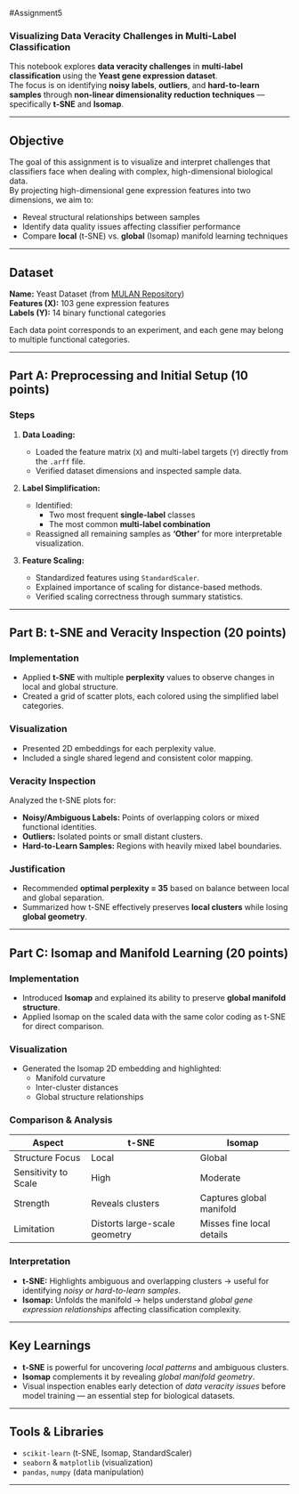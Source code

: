 #Assignment5
### Visualizing Data Veracity Challenges in Multi-Label Classification  

This notebook explores **data veracity challenges** in **multi-label classification** using the **Yeast gene expression dataset**.  
The focus is on identifying **noisy labels**, **outliers**, and **hard-to-learn samples** through **non-linear dimensionality reduction techniques** — specifically **t-SNE** and **Isomap**.  

---

## Objective  
The goal of this assignment is to visualize and interpret challenges that classifiers face when dealing with complex, high-dimensional biological data.  
By projecting high-dimensional gene expression features into two dimensions, we aim to:  
- Reveal structural relationships between samples  
- Identify data quality issues affecting classifier performance  
- Compare **local** (t-SNE) vs. **global** (Isomap) manifold learning techniques  

---

## Dataset  
**Name:** Yeast Dataset (from [MULAN Repository](http://mulan.sourceforge.net/datasets.html))  
**Features (X):** 103 gene expression features  
**Labels (Y):** 14 binary functional categories  

Each data point corresponds to an experiment, and each gene may belong to multiple functional categories.  

---

## Part A: Preprocessing and Initial Setup (10 points)  

### Steps  
1. **Data Loading:**  
   - Loaded the feature matrix (`X`) and multi-label targets (`Y`) directly from the `.arff` file.  
   - Verified dataset dimensions and inspected sample data.  

2. **Label Simplification:**  
   - Identified:
     - Two most frequent **single-label** classes  
     - The most common **multi-label combination**  
   - Reassigned all remaining samples as **‘Other’** for more interpretable visualization.  

3. **Feature Scaling:**  
   - Standardized features using `StandardScaler`.  
   - Explained importance of scaling for distance-based methods.  
   - Verified scaling correctness through summary statistics.  

---

## Part B: t-SNE and Veracity Inspection (20 points)  

### Implementation  
- Applied **t-SNE** with multiple **perplexity** values to observe changes in local and global structure.  
- Created a grid of scatter plots, each colored using the simplified label categories.  

### Visualization  
- Presented 2D embeddings for each perplexity value.  
- Included a single shared legend and consistent color mapping.  

### Veracity Inspection  
Analyzed the t-SNE plots for:  
- **Noisy/Ambiguous Labels:** Points of overlapping colors or mixed functional identities.  
- **Outliers:** Isolated points or small distant clusters.  
- **Hard-to-Learn Samples:** Regions with heavily mixed label boundaries.  

### Justification  
- Recommended **optimal perplexity = 35** based on balance between local and global separation.  
- Summarized how t-SNE effectively preserves **local clusters** while losing **global geometry**.  

---

## Part C: Isomap and Manifold Learning (20 points)  

### Implementation  
- Introduced **Isomap** and explained its ability to preserve **global manifold structure**.  
- Applied Isomap on the scaled data with the same color coding as t-SNE for direct comparison.  

### Visualization  
- Generated the Isomap 2D embedding and highlighted:
  - Manifold curvature  
  - Inter-cluster distances  
  - Global structure relationships  

### Comparison & Analysis  
| Aspect | t-SNE | Isomap |
|--------|-------|--------|
| Structure Focus | Local | Global |
| Sensitivity to Scale | High | Moderate |
| Strength | Reveals clusters | Captures global manifold |
| Limitation | Distorts large-scale geometry | Misses fine local details |

### Interpretation  
- **t-SNE:** Highlights ambiguous and overlapping clusters → useful for identifying *noisy or hard-to-learn samples*.  
- **Isomap:** Unfolds the manifold → helps understand *global gene expression relationships* affecting classification complexity.  

---

## Key Learnings  

- **t-SNE** is powerful for uncovering *local patterns* and ambiguous clusters.  
- **Isomap** complements it by revealing *global manifold geometry*.  
- Visual inspection enables early detection of *data veracity issues* before model training — an essential step for biological datasets.  

---

## Tools & Libraries  
- `scikit-learn` (t-SNE, Isomap, StandardScaler)  
- `seaborn` & `matplotlib` (visualization)  
- `pandas`, `numpy` (data manipulation)  

---
